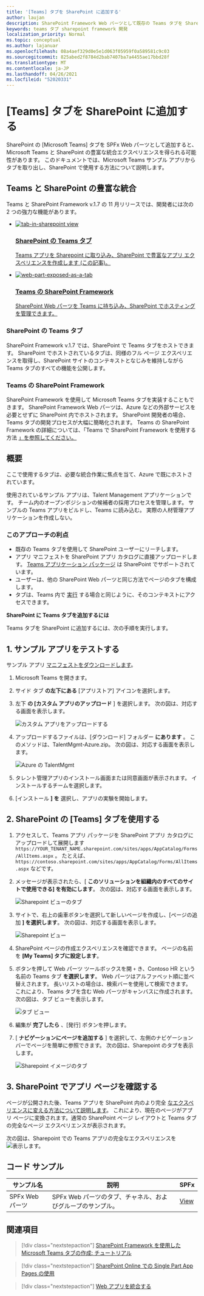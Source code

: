 ```yaml
---
title: '[Teams] タブを SharePoint に追加する'
author: laujan
description: SharePoint Framework Web パーツとして既存の Teams タブを SharePoint に展開する方法。
keywords: teams タブ sharepoint framework 開発
localization_priority: Normal
ms.topic: conceptual
ms.author: lajanuar
ms.openlocfilehash: 08a4aef329d0e5e1d063f05959f0a589581c9c03
ms.sourcegitcommit: 825abed2f8784d2bab7407ba7a4455ae17bbd28f
ms.translationtype: MT
ms.contentlocale: ja-JP
ms.lasthandoff: 04/26/2021
ms.locfileid: "52020331"
---
```

# <a name="add-teams-tab-to-sharepoint"></a>[Teams] タブを SharePoint に追加する 

SharePoint の [Microsoft Teams] タブを SPFx Web パーツとして追加すると、Microsoft Teams と SharePoint の豊富な統合エクスペリエンスを得られる可能性があります。 このドキュメントでは、Microsoft Teams サンプル アプリからタブを取り出し、SharePoint で使用する方法について説明します。 

## <a name="rich-integration-between-teams-and-sharepoint"></a>Teams と SharePoint の豊富な統合

Teams と SharePoint Framework v.1.7 の 11 月リリースでは、開発者には次の 2 つの強力な機能があります。

<ul  class="panelContent cardsC">
<li>
    <a href="#introduction">
        <div class="cardSize">
            <div class="cardPadding">
                <div class="card">
                    <div class="cardImageOuter">
                        <div class="cardImage bgdAccent1">
                            <img src="~/assets/images/tabs/tabs-in-sharepoint/image084.png" alt="tab-in-sharepoint view"/>
                        </div>
                    </div>
                    <div class="cardText">
                        <h3>SharePoint の Teams タブ</h3>
                        <p>Teams アプリを Sharepoint に取り込み、SharePoint で豊富なアプリ エクスペリエンスを作成します (この記事)。</p>
                    </div>
                </div>
            </div>
        </div>
    </a>
</li>
<li>
    <a href="https://docs.microsoft.com/sharepoint/dev/spfx/web-parts/get-started/using-web-part-as-ms-teams-tab">
        <div class="cardSize">
            <div class="cardPadding">
                <div class="card">
                    <div class="cardImageOuter">
                        <div class="cardImage bgdAccent1">
                            <img src="~/assets/images/tabs/tabs-in-sharepoint/SharePoint-web-part-exposed-as-a-Tab-in-Microsoft-Teams.png" alt="web-part-exposed-as-a-tab" />
                        </div>
                    </div>
                    <div class="cardText">
                        <h3>Teams の SharePoint Framework</h3>
                        <p>SharePoint Web パーツを Teams に持ち込み、SharePoint でホスティングを管理できます。</p>
                    </div>
                </div>
            </div>
        </div>
    </a>
</li>
</ul>

### <a name="teams-tabs-in-sharepoint"></a>SharePoint の Teams タブ

SharePoint Framework v.1.7 では、SharePoint で Teams タブをホストできます。 SharePoint でホストされているタブは、同様のフル ページ エクスペリエンスを取得し、SharePoint サイトのコンテキストとなじみを維持しながら Teams タブのすべての機能を公開します。

### <a name="sharepoint-framework-in-teams"></a>Teams の SharePoint Framework

SharePoint Framework を使用して Microsoft Teams タブを実装することもできます。 SharePoint Framework Web パーツは、Azure などの外部サービスを必要とせずに SharePoint 内でホストされます。 SharePoint 開発者の場合、Teams タブの開発プロセスが大幅に簡略化されます。 Teams の SharePoint Framework の詳細については、「Teams で SharePoint Framework を使用する方法 [」を参照してください。](/sharepoint/dev/spfx/web-parts/get-started/using-web-part-as-ms-teams-tab)

## <a name="introduction"></a>概要

ここで使用するタブは、必要な統合作業に焦点を当て、Azure で既にホストされています。

使用されているサンプル アプリは、Talent Management アプリケーションです。 チーム内のオープンポジションの候補者の採用プロセスを管理します。 サンプルの Teams アプリをビルドし、Teams に読み込む。 実際の人材管理アプリケーションを作成しない。

### <a name="benefits-of-this-approach"></a>このアプローチの利点

* 既存の Teams タブを使用して SharePoint ユーザーにリーチします。
* アプリ マニフェストを SharePoint アプリ カタログに直接アップロードします。 [Teams アプリケーション パッケージ](~/concepts/build-and-test/apps-package.md) は SharePoint でサポートされています。
* ユーザーは、他の SharePoint Web パーツと同じ方法でページのタブを構成します。
* タブは、Teams 内で [実行](~/tabs/how-to/access-teams-context.md) する場合と同じように、そのコンテキストにアクセスできます。

**SharePoint に Teams タブを追加するには**

Teams タブを SharePoint に追加するには、次の手順を実行します。

## <a name="1-test-the-sample-app"></a>1. サンプル アプリをテストする

サンプル アプリ [マニフェストをダウンロードします](https://github.com/MicrosoftDocs/msteams-docs/raw/master/msteams-platform/assets/downloads/TalentMgmt-Azure.zip)。

1. Microsoft Teams を開きます。
1. サイド タブ **の左下にある** [アプリストア] アイコンを選択します。
1. 左下 **の [カスタム アプリのアップロード** ] を選択します。 次の図は、対応する画面を表示します。  

    ![カスタム アプリをアップロードする](~/assets/images/tabs/tabs-in-sharepoint/upload-custom-app.png)

1. アップロードするファイルは、[ダウンロード] フォルダー **にあります** 。 このメソッドは、TalentMgmt-Azure.zip。 次の図は、対応する画面を表示します。
 
    ![Azure の TalentMgmt](~/assets/images/tabs/tabs-in-sharepoint/talentmgmt-azure.png)

1. タレント管理アプリのインストール画面または同意画面が表示されます。 インストールするチームを選択します。 
1. [インストール **] を** 選択し、アプリの実験を開始します。

## <a name="2-use-teams-tab-in-sharepoint"></a>2. SharePoint の [Teams] タブを使用する

1. アクセスして、Teams アプリ パッケージを SharePoint アプリ カタログにアップロードして展開します `https://YOUR_TENANT_NAME.sharepoint.com/sites/apps/AppCatalog/Forms/AllItems.aspx` 。 たとえば、`https://contoso.sharepoint.com/sites/apps/AppCatalog/Forms/AllItems.aspx` などです。

1. メッセージが表示されたら、[ **このソリューションを組織内のすべてのサイトで使用できる] を有効にします**。
次の図は、対応する画面を表示します。

   ![Sharepoint ビューのタブ](~/assets/images/tabs/tabs-in-sharepoint/image065.png)

1. サイトで、右上の歯車ボタンを選択して新しいページを作成し、[ページの追加 **] を選択します**。
次の図は、対応する画面を表示します。

   ![Sharepoint ビュー](~/assets/images/tabs/tabs-in-sharepoint/image066.png)

1. SharePoint ページの作成エクスペリエンスを確認できます。 ページの名前を **[My Teams] タブに設定します**。

1. ボタンを押して Web パーツ ツールボックスを開 `+` き、Contoso HR という名前の Teams タブ **を選択します**。 Web パーツはアルファベット順に並べ替えされます。 長いリストの場合は、検索バーを使用して検索できます。 これにより、Teams タブを含む Web パーツがキャンバスに作成されます。次の図は、タブ ビューを表示します。

   ![タブ ビュー](~/assets/images/tabs/tabs-in-sharepoint/image071.png)

1. 編集が **完了したら** 、[発行] ボタンを押します。

1. [ **ナビゲーションにページを追加する** ] を選択して、左側のナビゲーション バーでページを簡単に参照できます。 次の図は、Sharepoint のタブを表示します。 

   ![Sharepoint イメージのタブ](~/assets/images/tabs/tabs-in-sharepoint/image073.png)

## <a name="3-explore-app-pages-in-sharepoint"></a>3. SharePoint でアプリ ページを確認する

ページが公開された後、Teams アプリを SharePoint 内のより完全 [なエクスペリエンスに変える方法について説明します](/sharepoint/dev/spfx/web-parts/single-part-app-pages)。 これにより、現在のページがアプリ ページに変換されます。通常の SharePoint ページ レイアウトと Teams タブの完全なページ エクスペリエンスが表示されます。 

次の図は、Sharepoint での Teams アプリの完全なエクスペリエンスを ![ 表示します。](~/assets/images/tabs/tabs-in-sharepoint/image085.png)

## <a name="code-sample"></a>コード サンプル
| **サンプル名** | **説明** | **SPFx** |
|-----------------|-----------------|----------|
| SPFx Web パーツ | SPFx Web パーツのタブ、チャネル、およびグループのサンプル。 | [View](https://github.com/OfficeDev/Microsoft-Teams-Samples/tree/main/samples/tab-channel-group/spfx)

## <a name="see-also"></a>関連項目

> [!div class="nextstepaction"]
> [SharePoint Framework を使用した Microsoft Teams タブの作成: チュートリアル](/sharepoint/dev/spfx/web-parts/get-started/using-web-part-as-ms-teams-tab)

> [!div class="nextstepaction"]
> [SharePoint Online での Single Part App Pages の使用](/sharepoint/dev/spfx/web-parts/single-part-app-pages)

> [!div class="nextstepaction"]
> [Web アプリを統合する](~/samples/integrate-web-apps-overview.md)
